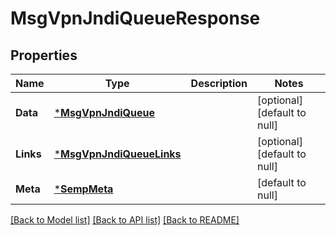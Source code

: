 # MsgVpnJndiQueueResponse

## Properties
Name | Type | Description | Notes
------------ | ------------- | ------------- | -------------
**Data** | [***MsgVpnJndiQueue**](MsgVpnJndiQueue.md) |  | [optional] [default to null]
**Links** | [***MsgVpnJndiQueueLinks**](MsgVpnJndiQueueLinks.md) |  | [optional] [default to null]
**Meta** | [***SempMeta**](SempMeta.md) |  | [default to null]

[[Back to Model list]](../README.md#documentation-for-models) [[Back to API list]](../README.md#documentation-for-api-endpoints) [[Back to README]](../README.md)

